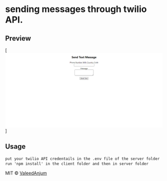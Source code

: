 # sending messages through twilio API.

## Preview

[![Demo Preview](https://github.com/ValeedAnjum/twilio/blob/master/client/public/twilio.jpg)]

## Usage

```
put your twilio API credentails in the .env file of the server folder
run 'npm install' in the client folder and then in server folder
```

MIT © [ValeedAnjum](https://github.com/ValeedAnjum)
